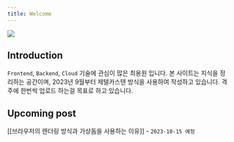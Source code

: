 ```yaml
---
title: Welcome
---
```


<div class="img-sm">
	<img src="https://i.imgur.com/kPMDNGP.png)"/>
</div>

## Introduction

`Frontend`, `Backend`, `Cloud` 기술에 관심이 많은 최용원 입니다. 본 사이트는 지식을 정리하는 공간이며, 2023년 9월부터 제텔카스텐 방식을 사용하여 작성하고 있습니다. 격주에 한번씩 업로드 하는걸 목표로 하고 있습니다.

## Upcoming post

[[브라우저의 렌더링 방식과 가상돔을 사용하는 이유]] - `2023-10-15 예정`

<!-- HI! My name is ChoiYongWon and I'm Interested in `Frontend`, `Backend`, and `CLOUD` technologies. This site serves as a repository for my learning notes, which, since January 2022, I have been writing using the Zettelkasten method. -->

